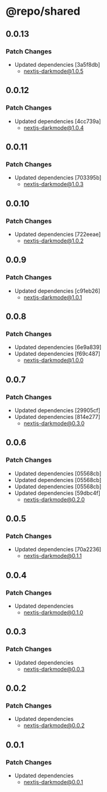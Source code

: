 # @repo/shared

## 0.0.13

### Patch Changes

- Updated dependencies [3a5f8db]
  - nextjs-darkmode@1.0.5

## 0.0.12

### Patch Changes

- Updated dependencies [4cc739a]
  - nextjs-darkmode@1.0.4

## 0.0.11

### Patch Changes

- Updated dependencies [703395b]
  - nextjs-darkmode@1.0.3

## 0.0.10

### Patch Changes

- Updated dependencies [722eeae]
  - nextjs-darkmode@1.0.2

## 0.0.9

### Patch Changes

- Updated dependencies [c91eb26]
  - nextjs-darkmode@1.0.1

## 0.0.8

### Patch Changes

- Updated dependencies [6e9a839]
- Updated dependencies [f69c487]
  - nextjs-darkmode@1.0.0

## 0.0.7

### Patch Changes

- Updated dependencies [29905cf]
- Updated dependencies [814e277]
  - nextjs-darkmode@0.3.0

## 0.0.6

### Patch Changes

- Updated dependencies [05568cb]
- Updated dependencies [05568cb]
- Updated dependencies [05568cb]
- Updated dependencies [59dbc4f]
  - nextjs-darkmode@0.2.0

## 0.0.5

### Patch Changes

- Updated dependencies [70a2236]
  - nextjs-darkmode@0.1.1

## 0.0.4

### Patch Changes

- Updated dependencies
  - nextjs-darkmode@0.1.0

## 0.0.3

### Patch Changes

- Updated dependencies
  - nextjs-darkmode@0.0.3

## 0.0.2

### Patch Changes

- Updated dependencies
  - nextjs-darkmode@0.0.2

## 0.0.1

### Patch Changes

- Updated dependencies
  - nextjs-darkmode@0.0.1
